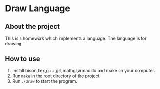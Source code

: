 # Draw Language

## About the project

This is a homework which implements a language. The language is for drawing.

## How to use

1. Install bison,flex,g++,gsl,mathgl,armadillo and make on your computer.
2. Run `make` in the root directory of the project.
3. Run `./draw` to start the program.
